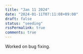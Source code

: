 ```yaml
---
title: "Jan 11 2024"
date: "2024-01-11T07:11:08+09:00"
draft: false
status: "seeding"
rssPermalink: true
comments: true
---
```


Worked on bug fixing.